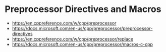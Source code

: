 # Preprocessor Directives and Macros
- https://en.cppreference.com/w/cpp/preprocessor
- https://docs.microsoft.com/en-us/cpp/preprocessor/preprocessor-directives
- https://en.cppreference.com/w/cpp/preprocessor/replace
- https://docs.microsoft.com/en-us/cpp/preprocessor/macros-c-cpp
